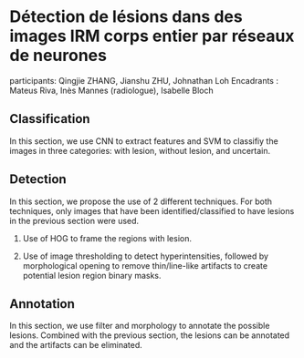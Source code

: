 # Détection de lésions dans des images IRM corps entier par réseaux de neurones

participants: Qingjie ZHANG, Jianshu ZHU, Johnathan Loh
Encadrants : Mateus Riva, Inès Mannes (radiologue), Isabelle Bloch

## Classification 
In this section, we use CNN to extract features and SVM to classifiy the images in three categories: with lesion, without lesion, and uncertain.

## Detection
In this section, we propose the use of 2 different techniques. For both techniques, only images that have been identified/classified to have lesions in the previous section were used.

   1. Use of HOG to frame the regions with lesion. 

   2. Use of image thresholding to detect hyperintensities, followed by morphological opening to remove thin/line-like artifacts to create potential lesion region binary masks.

## Annotation
In this section, we use filter and morphology to annotate the possible lesions. Combined with the previous section, the lesions can be annotated and the artifacts can be eliminated. 


